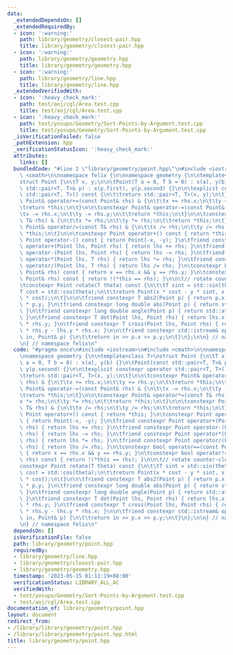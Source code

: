 ```yaml
---
data:
  _extendedDependsOn: []
  _extendedRequiredBy:
  - icon: ':warning:'
    path: library/geometry/closest-pair.hpp
    title: library/geometry/closest-pair.hpp
  - icon: ':warning:'
    path: library/geometry/geometry.hpp
    title: library/geometry/geometry.hpp
  - icon: ':warning:'
    path: library/geometry/line.hpp
    title: library/geometry/line.hpp
  _extendedVerifiedWith:
  - icon: ':heavy_check_mark:'
    path: test/aoj/cgl/Area.test.cpp
    title: test/aoj/cgl/Area.test.cpp
  - icon: ':heavy_check_mark:'
    path: test/yosupo/Geometry/Sort-Points-by-Argument.test.cpp
    title: test/yosupo/Geometry/Sort-Points-by-Argument.test.cpp
  _isVerificationFailed: false
  _pathExtension: hpp
  _verificationStatusIcon: ':heavy_check_mark:'
  attributes:
    links: []
  bundledCode: "#line 2 \"library/geometry/point.hpp\"\n#include <iostream>\n#include\
    \ <cmath>\n\nnamespace felix {\n\nnamespace geometry {\n\ntemplate<class T>\n\
    struct Point {\n\tT x, y;\n\n\tPoint(T a = 0, T b = 0) : x(a), y(b) {}\n\tPoint(const\
    \ std::pair<T, T>& p) : x(p.first), y(p.second) {}\n\n\texplicit constexpr operator\
    \ std::pair<T, T>() const {\n\t\treturn std::pair<T, T>(x, y);\n\t}\n\n\tconstexpr\
    \ Point& operator+=(const Point& rhs) & {\n\t\tx += rhs.x;\n\t\ty += rhs.y;\n\t\
    \treturn *this;\n\t}\n\n\tconstexpr Point& operator-=(const Point& rhs) & {\n\t\
    \tx -= rhs.x;\n\t\ty -= rhs.y;\n\t\treturn *this;\n\t}\n\n\tconstexpr Point& operator*=(const\
    \ T& rhs) & {\n\t\tx *= rhs;\n\t\ty *= rhs;\n\t\treturn *this;\n\t}\n\n\tconstexpr\
    \ Point& operator/=(const T& rhs) & {\n\t\tx /= rhs;\n\t\ty /= rhs;\n\t\treturn\
    \ *this;\n\t}\n\n\tconstexpr Point operator+() const { return *this; }\n\tconstexpr\
    \ Point operator-() const { return Point(-x, -y); }\n\tfriend constexpr Point\
    \ operator+(Point lhs, Point rhs) { return lhs += rhs; }\n\tfriend constexpr Point\
    \ operator-(Point lhs, Point rhs) { return lhs -= rhs; }\n\tfriend constexpr Point\
    \ operator*(Point lhs, T rhs) { return lhs *= rhs; }\n\tfriend constexpr Point\
    \ operator/(Point lhs, T rhs) { return lhs /= rhs; }\n\tconstexpr bool operator==(const\
    \ Point& rhs) const { return x == rhs.x && y == rhs.y; }\n\tconstexpr bool operator!=(const\
    \ Point& rhs) const { return !(*this == rhs); }\n\n\t// rotate counter-clockwise\n\
    \tconstexpr Point rotate(T theta) const {\n\t\tT sint = std::sin(theta);\n\t\t\
    T cost = std::cos(theta);\n\t\treturn Point(x * cost - y * sint, x * sint + y\
    \ * cost);\n\t}\n\n\tfriend constexpr T abs2(Point p) { return p.x * p.x + p.y\
    \ * p.y; }\n\tfriend constexpr long double abs(Point p) { return std::sqrt(abs2(p));\
    \ }\n\tfriend constexpr long double angle(Point p) { return std::atan2(p.y, p.x);\
    \ }\n\tfriend constexpr T dot(Point lhs, Point rhs) { return lhs.x * rhs.x + lhs.y\
    \ * rhs.y; }\n\tfriend constexpr T cross(Point lhs, Point rhs) { return lhs.x\
    \ * rhs.y - lhs.y * rhs.x; }\n\n\tfriend constexpr std::istream& operator>>(std::istream&\
    \ in, Point& p) {\n\t\treturn in >> p.x >> p.y;\n\t}\n};\n\n} // namespace geometry\n\
    \n} // namespace felix\n"
  code: "#pragma once\n#include <iostream>\n#include <cmath>\n\nnamespace felix {\n\
    \nnamespace geometry {\n\ntemplate<class T>\nstruct Point {\n\tT x, y;\n\n\tPoint(T\
    \ a = 0, T b = 0) : x(a), y(b) {}\n\tPoint(const std::pair<T, T>& p) : x(p.first),\
    \ y(p.second) {}\n\n\texplicit constexpr operator std::pair<T, T>() const {\n\t\
    \treturn std::pair<T, T>(x, y);\n\t}\n\n\tconstexpr Point& operator+=(const Point&\
    \ rhs) & {\n\t\tx += rhs.x;\n\t\ty += rhs.y;\n\t\treturn *this;\n\t}\n\n\tconstexpr\
    \ Point& operator-=(const Point& rhs) & {\n\t\tx -= rhs.x;\n\t\ty -= rhs.y;\n\t\
    \treturn *this;\n\t}\n\n\tconstexpr Point& operator*=(const T& rhs) & {\n\t\t\
    x *= rhs;\n\t\ty *= rhs;\n\t\treturn *this;\n\t}\n\n\tconstexpr Point& operator/=(const\
    \ T& rhs) & {\n\t\tx /= rhs;\n\t\ty /= rhs;\n\t\treturn *this;\n\t}\n\n\tconstexpr\
    \ Point operator+() const { return *this; }\n\tconstexpr Point operator-() const\
    \ { return Point(-x, -y); }\n\tfriend constexpr Point operator+(Point lhs, Point\
    \ rhs) { return lhs += rhs; }\n\tfriend constexpr Point operator-(Point lhs, Point\
    \ rhs) { return lhs -= rhs; }\n\tfriend constexpr Point operator*(Point lhs, T\
    \ rhs) { return lhs *= rhs; }\n\tfriend constexpr Point operator/(Point lhs, T\
    \ rhs) { return lhs /= rhs; }\n\tconstexpr bool operator==(const Point& rhs) const\
    \ { return x == rhs.x && y == rhs.y; }\n\tconstexpr bool operator!=(const Point&\
    \ rhs) const { return !(*this == rhs); }\n\n\t// rotate counter-clockwise\n\t\
    constexpr Point rotate(T theta) const {\n\t\tT sint = std::sin(theta);\n\t\tT\
    \ cost = std::cos(theta);\n\t\treturn Point(x * cost - y * sint, x * sint + y\
    \ * cost);\n\t}\n\n\tfriend constexpr T abs2(Point p) { return p.x * p.x + p.y\
    \ * p.y; }\n\tfriend constexpr long double abs(Point p) { return std::sqrt(abs2(p));\
    \ }\n\tfriend constexpr long double angle(Point p) { return std::atan2(p.y, p.x);\
    \ }\n\tfriend constexpr T dot(Point lhs, Point rhs) { return lhs.x * rhs.x + lhs.y\
    \ * rhs.y; }\n\tfriend constexpr T cross(Point lhs, Point rhs) { return lhs.x\
    \ * rhs.y - lhs.y * rhs.x; }\n\n\tfriend constexpr std::istream& operator>>(std::istream&\
    \ in, Point& p) {\n\t\treturn in >> p.x >> p.y;\n\t}\n};\n\n} // namespace geometry\n\
    \n} // namespace felix\n"
  dependsOn: []
  isVerificationFile: false
  path: library/geometry/point.hpp
  requiredBy:
  - library/geometry/line.hpp
  - library/geometry/closest-pair.hpp
  - library/geometry/geometry.hpp
  timestamp: '2023-05-15 01:11:19+08:00'
  verificationStatus: LIBRARY_ALL_AC
  verifiedWith:
  - test/yosupo/Geometry/Sort-Points-by-Argument.test.cpp
  - test/aoj/cgl/Area.test.cpp
documentation_of: library/geometry/point.hpp
layout: document
redirect_from:
- /library/library/geometry/point.hpp
- /library/library/geometry/point.hpp.html
title: library/geometry/point.hpp
---
```

